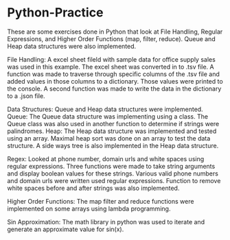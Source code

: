 # Python-Practice

These are some exercises done in Python that look at File Handling, Regular Expressions, and Higher Order Functions (map, filter, reduce). Queue and Heap data structures were also implemented.

File Handling:
A excel sheet fileld with sample data for office supply sales was used in this example. The excel sheet was converted in to .tsv file.
A function was made to traverse through specific columns of the .tsv file and added values in those columns to a dictionary. Those values were printed to the console.
A second function was made to write the data in the dictionary to a .json file. 

Data Structures:
Queue and Heap data structures were implemented. 
Queue:
The Queue data structure was implementing using a class. The Queue class was also used in another function to determine if strings were palindromes.
Heap:
The Heap data structure was implemented and tested using an array. Maximal heap sort was done on an array to test the data structure.
A side ways tree is also implemented in the Heap data structure. 

Regex:
Looked at phone number, domain urls and white spaces using regular expressions. Three functions were made to take string arguments and display boolean values
for these strings. Various valid phone numbers and domain urls were written used regular expressions. Function to remove white spaces before and after strings was also implemented.

Higher Order Functions:
The map filter and reduce functions were implemented on some arrays using lambda programming. 

Sin Approximation: 
The math library in python was used to iterate and generate an approximate value for sin(x). 

